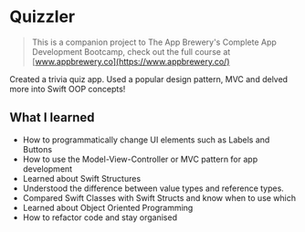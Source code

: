 
#  Quizzler

>This is a companion project to The App Brewery's Complete App Development Bootcamp, check out the full course at [www.appbrewery.co](https://www.appbrewery.co/)

Created a trivia quiz app. Used a popular design pattern, MVC and delved more into Swift OOP concepts!

## What I learned

* How to programmatically change UI elements such as Labels and Buttons
* How to use the Model-View-Controller or MVC pattern for app development
* Learned about Swift Structures
* Understood the difference between value types and reference types. 
* Compared Swift Classes with Swift Structs and know when to use which
* Learned about Object Oriented Programming
* How to refactor code and stay organised

